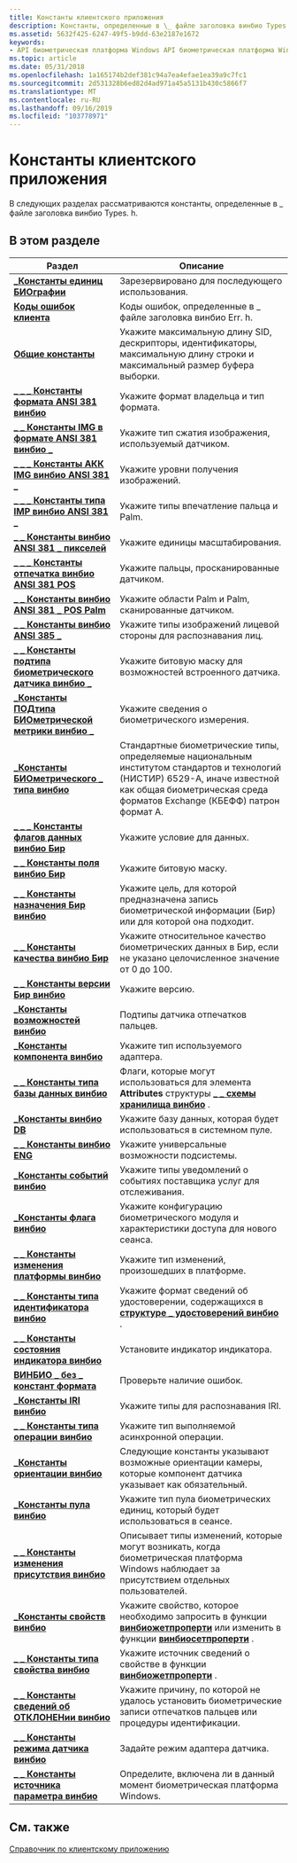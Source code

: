 ```yaml
---
title: Константы клиентского приложения
description: Константы, определенные в \_ файле заголовка винбио Types. h.
ms.assetid: 5632f425-6247-49f5-b9dd-63e2187e1672
keywords:
- API биометрическая платформа Windows API биометрическая платформа Windows, константы клиентского приложения
ms.topic: article
ms.date: 05/31/2018
ms.openlocfilehash: 1a165174b2def381c94a7ea4efae1ea39a9c7fc1
ms.sourcegitcommit: 2d531328b6ed82d4ad971a45a5131b430c5866f7
ms.translationtype: MT
ms.contentlocale: ru-RU
ms.lasthandoff: 09/16/2019
ms.locfileid: "103778971"
---
```

# <a name="client-application-constants"></a>Константы клиентского приложения

В следующих разделах рассматриваются константы, определенные в \_ файле заголовка винбио Types. h.

## <a name="in-this-section"></a>В этом разделе



| Раздел                                                                                                        | Описание                                                                                                                                                                                                            |
|--------------------------------------------------------------------------------------------------------------|------------------------------------------------------------------------------------------------------------------------------------------------------------------------------------------------------------------------|
| [**\_Константы единиц БИОграфии**](bio-unit-constants.md)<br/>                                                 | Зарезервировано для последующего использования.<br/>                                                                                                                                                                                    |
| [**Коды ошибок клиента**](client-error-codes.md)<br/>                                                  | Коды ошибок, определенные в \_ файле заголовка винбио Err. h.<br/>                                                                                                                                                       |
| [**Общие константы**](general-constants.md)<br/>                                                    | Укажите максимальную длину SID, дескрипторы, идентификаторы, максимальную длину строки и максимальный размер буфера выборки.<br/>                                                                                                            |
| [**\_ \_ \_ Константы формата ANSI 381 винбио**](winbio-ansi-381-format-constants.md)<br/>                   | Укажите формат владельца и тип формата.<br/>                                                                                                                                                                       |
| [**\_ \_ Константы IMG в формате ANSI 381 винбио \_**](winbio-ansi-381-img-constants.md)<br/>                         | Укажите тип сжатия изображения, используемый датчиком.<br/>                                                                                                                                                     |
| [**\_ \_ \_ Константы АКК IMG винбио ANSI 381 \_**](winbio-ansi-381-img-acq-constants.md)<br/>                | Укажите уровни получения изображений.<br/>                                                                                                                                                                           |
| [**\_ \_ \_ Константы типа IMP винбио ANSI 381 \_**](winbio-ansi-381-imp-type-constants.md)<br/>              | Укажите типы впечатление пальца и Palm.<br/>                                                                                                                                                                   |
| [**\_ \_ Константы винбио ANSI 381 \_ пикселей**](winbio-ansi-381-pixels-constants.md)<br/>                   | Укажите единицы масштабирования.<br/>                                                                                                                                                                                        |
| [**\_ \_ \_ Константы отпечатка винбио ANSI 381 POS**](winbio-ansi-381-pos-fingerprint-constants.md)<br/> | Укажите пальцы, просканированные датчиком.<br/>                                                                                                                                                                    |
| [**\_ \_ Константы винбио ANSI 381 \_ POS Palm**](winbio-ansi-381-pos-palm-constants.md)<br/>               | Укажите области Palm и Palm, сканированные датчиком.<br/>                                                                                                                                                        |
| [**\_ \_ Константы винбио ANSI 385 \_**](winbio-ansi-385-face-constants.md)<br/>                       | Укажите типы изображений лицевой стороны для распознавания лиц.<br/>                                                                                                                                                |
| [**\_ \_ Константы подтипа биометрического датчика винбио \_**](winbio-biometric-sensor-subtype-constants.md)<br/> | Укажите битовую маску для возможностей встроенного датчика.<br/>                                                                                                                                                          |
| [**\_Константы ПОДтипа БИОметрической метрики винбио \_**](winbio-biometric-subtype-constants.md)<br/>                | Укажите сведения о биометрического измерения.<br/>                                                                                                                                                          |
| [**\_Константы БИОметрического \_ типа винбио**](winbio-biometric-type-constants.md)<br/>                      | Стандартные биометрические типы, определяемые национальным институтом стандартов и технологий (НИСТИР) 6529-A, иначе известной как общая биометрическая среда форматов Exchange (КБЕФФ) патрон формат A.<br/> |
| [**\_ \_ \_ Константы флагов данных винбио Бир**](winbio-bir-data-flags-constants.md)<br/>                     | Укажите условие для данных.<br/>                                                                                                                                                                          |
| [**\_ \_ Константы поля винбио Бир**](winbio-bir-field-constants.md)<br/>                                | Укажите битовую маску.<br/>                                                                                                                                                                                          |
| [**\_ \_ Константы назначения Бир винбио**](winbio-bir-purpose-constants.md)<br/>                            | Укажите цель, для которой предназначена запись биометрической информации (Бир) или для которой она подходит.<br/>                                                                                               |
| [**\_ \_ Константы качества винбио Бир**](winbio-bir-quality-constants.md)<br/>                            | Укажите относительное качество биометрических данных в Бир, если не указано целочисленное значение от 0 до 100.<br/>                                                                                         |
| [**\_ \_ Константы версии Бир винбио**](winbio-bir-version-constants.md)<br/>                            | Укажите версию.<br/>                                                                                                                                                                                        |
| [**\_Константы возможностей винбио**](winbio-capability-constants.md)<br/>                               | Подтипы датчика отпечатков пальцев.<br/>                                                                                                                                                                               |
| [**\_Константы компонента винбио**](winbio-component-constants.md)<br/>                                 | Укажите тип используемого адаптера.<br/>                                                                                                                                                                     |
| [**\_ \_ Константы типа базы данных винбио**](winbio-database-type-constants.md)<br/>                        | Флаги, которые могут использоваться для элемента **Attributes** структуры [**\_ \_ схемы хранилища винбио**](winbio-storage-schema.md) .<br/>                                                                             |
| [**\_Константы винбио DB**](winbio-db-constants.md)<br/>                                               | Укажите базу данных, которая будет использоваться в системном пуле.<br/>                                                                                                                                                          |
| [**\_ \_ Константы винбио ENG**](winbio-eng-cap-constants.md)<br/>                                    | Укажите универсальные возможности подсистемы.<br/>                                                                                                                                                                        |
| [**\_Константы событий винбио**](winbio-event-constants.md)<br/>                                         | Укажите типы уведомлений о событиях поставщика услуг для отслеживания.<br/>                                                                                                                                       |
| [**\_Константы флага винбио**](winbio-flag-constants.md)<br/>                                           | Укажите конфигурацию биометрического модуля и характеристики доступа для нового сеанса.<br/>                                                                                                                        |
| [**\_ \_ Константы изменения платформы винбио**](winbio-framework-change-constants.md)<br/>                  | Укажите тип изменений, произошедших в платформе.<br/>                                                                                                                                                 |
| [**\_ \_ Константы типа идентификатора винбио**](winbio-identity-type-constants.md)<br/>                        | Укажите формат сведений об удостоверении, содержащихся в [**структуре \_ удостоверений винбио**](winbio-identity.md) .<br/>                                                                                      |
| [**\_ \_ Константы состояния индикатора винбио**](winbio-indicator-status-constants.md)<br/>                  | Установите индикатор индикатора.<br/>                                                                                                                                                                                     |
| [**ВИНБИО \_ без \_ констант формата**](winbio-no-format-constants.md)<br/>                                | Проверьте наличие ошибок.<br/>                                                                                                                                                                                           |
| [**\_Константы IRI винбио**](winbio-iris-constants.md)<br/>                                           | Укажите типы для распознавания IRI. <br/>                                                                                                                                                                    |
| [**\_ \_ Константы типа операции винбио**](winbio-operation-type-constants.md)<br/>                      | Укажите тип выполняемой асинхронной операции.<br/>                                                                                                                                                 |
| [**\_Константы ориентации винбио**](winbio-orientation-constants.md)<br/>                             | Следующие константы указывают возможные ориентации камеры, которые компонент датчика указывает как обязательный.<br/>                                                                                          |
| [**\_Константы пула винбио**](winbio-pool-constants.md)<br/>                                           | Укажите тип пула биометрических единиц, который будет использоваться в сеансе.<br/>                                                                                                                                          |
| [**\_ \_ Константы изменения присутствия винбио**](winbio-presence-change-constants.md)<br/>                    | Описывает типы изменений, которые могут возникать, когда биометрическая платформа Windows наблюдает за присутствием отдельных пользователей.<br/>                                                                                    |
| [**\_Константы свойств винбио**](winbio-property-constants.md)<br/>                                   | Укажите свойство, которое необходимо запросить в функции [**винбиожетпроперти**](/windows/desktop/api/Winbio/nf-winbio-winbiogetproperty) или изменить в функции [**винбиосетпроперти**](/windows/desktop/api/winbio/nf-winbio-winbiosetproperty) .<br/>                                |
| [**\_ \_ Константы типа свойства винбио**](winbio-property-type-constants.md)<br/>                        | Укажите источник сведений о свойстве в функции [**винбиожетпроперти**](/windows/desktop/api/Winbio/nf-winbio-winbiogetproperty) .<br/>                                                                                              |
| [**\_ \_ Константы сведений об ОТКЛОНЕНии винбио**](winbio-reject-detail-constants.md)<br/>                        | Укажите причину, по которой не удалось установить биометрические записи отпечатков пальцев или процедуры идентификации.<br/>                                                                                                             |
| [**\_ \_ Константы режима датчика винбио**](winbio-sensor-mode-constants.md)<br/>                            | Задайте режим адаптера датчика.<br/>                                                                                                                                                                                |
| [**\_ \_ Константы источника параметра винбио**](winbio-setting-source-constants.md)<br/>                      | Определите, включена ли в данный момент биометрическая платформа Windows.<br/>                                                                                                                                     |



 

## <a name="related-topics"></a>См. также

<dl> <dt>

[Справочник по клиентскому приложению](client-application-reference.md)
</dt> </dl>

 

 





